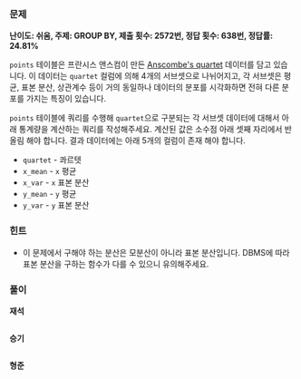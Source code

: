 ### 문제

**난이도: 쉬움, 주제: GROUP BY, 제출 횟수: 2572번, 정답 횟수: 638번, 정답률: 24.81%**

`points` 테이블은 프란시스 앤스컴이 만든 [Anscombe's quartet](https://en.wikipedia.org/wiki/Anscombe%27s_quartet) 데이터를 담고 있습니다. 이 데이터는 `quartet` 컬럼에 의해 4개의 서브셋으로 나뉘어지고, 각 서브셋은 평균, 표본 분산, 상관계수 등이 거의 동일하나 데이터의 분포를 시각화하면 전혀 다른 분포를 가지는 특징이 있습니다.

`points` 테이블에 쿼리를 수행해 `quartet`으로 구분되는 각 서브셋 데이터에 대해서 아래 통계량을 계산하는 쿼리를 작성해주세요. 계산된 값은 소수점 아래 셋째 자리에서 반올림 해야 합니다. 결과 데이터에는 아래 5개의 컬럼이 존재 해야 합니다.

- `quartet` - 콰르텟
- `x_mean` - `x` 평균
- `x_var` - `x` 표본 분산
- `y_mean` - `y` 평균
- `y_var` - `y` 표본 분산

### 힌트
- 이 문제에서 구해야 하는 분산은 모분산이 아니라 표본 분산입니다. DBMS에 따라 표본 분산을 구하는 함수가 다를 수 있으니 유의해주세요.

### 풀이

**재석**

```sql

```

**승기**

```sql

```

**형준**

```sql

```
